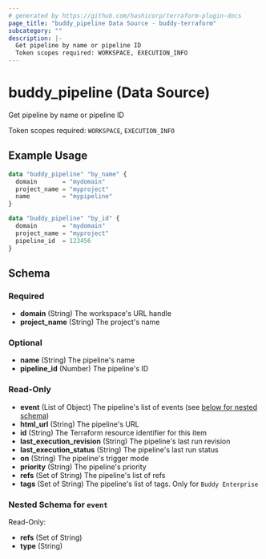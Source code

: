 ```yaml
---
# generated by https://github.com/hashicorp/terraform-plugin-docs
page_title: "buddy_pipeline Data Source - buddy-terraform"
subcategory: ""
description: |-
  Get pipeline by name or pipeline ID
  Token scopes required: WORKSPACE, EXECUTION_INFO
---
```


# buddy_pipeline (Data Source)

Get pipeline by name or pipeline ID

Token scopes required: `WORKSPACE`, `EXECUTION_INFO`

## Example Usage

```terraform
data "buddy_pipeline" "by_name" {
  domain       = "mydomain"
  project_name = "myproject"
  name         = "mypipeline"
}

data "buddy_pipeline" "by_id" {
  domain       = "mydomain"
  project_name = "myproject"
  pipeline_id  = 123456
}
```

<!-- schema generated by tfplugindocs -->
## Schema

### Required

- **domain** (String) The workspace's URL handle
- **project_name** (String) The project's name

### Optional

- **name** (String) The pipeline's name
- **pipeline_id** (Number) The pipeline's ID

### Read-Only

- **event** (List of Object) The pipeline's list of events (see [below for nested schema](#nestedatt--event))
- **html_url** (String) The pipeline's URL
- **id** (String) The Terraform resource identifier for this item
- **last_execution_revision** (String) The pipeline's last run revision
- **last_execution_status** (String) The pipeline's last run status
- **on** (String) The pipeline's trigger mode
- **priority** (String) The pipeline's priority
- **refs** (Set of String) The pipeline's list of refs
- **tags** (Set of String) The pipeline's list of tags. Only for `Buddy Enterprise`

<a id="nestedatt--event"></a>
### Nested Schema for `event`

Read-Only:

- **refs** (Set of String)
- **type** (String)


